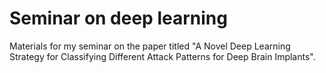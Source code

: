 # Seminar on deep learning
 Materials for my seminar on the paper titled "A Novel Deep Learning Strategy for Classifying Different Attack Patterns for Deep Brain Implants".
